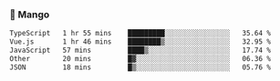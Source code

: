 ### 🥭 Mango

<!--START_SECTION:waka-->

```txt
TypeScript   1 hr 55 mins    █████████░░░░░░░░░░░░░░░░   35.64 %
Vue.js       1 hr 46 mins    ████████▒░░░░░░░░░░░░░░░░   32.95 %
JavaScript   57 mins         ████▒░░░░░░░░░░░░░░░░░░░░   17.74 %
Other        20 mins         █▓░░░░░░░░░░░░░░░░░░░░░░░   06.36 %
JSON         18 mins         █▒░░░░░░░░░░░░░░░░░░░░░░░   05.76 %
```

<!--END_SECTION:waka-->
